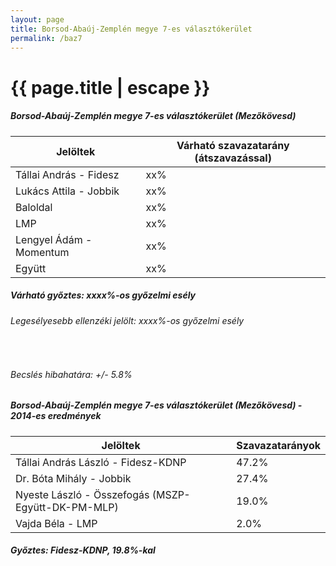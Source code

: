 ```yaml
---
layout: page
title: Borsod-Abaúj-Zemplén megye 7-es választókerület
permalink: /baz7
---
```


<h1 class="page-title">{{ page.title | escape }}</h1>

<div class="section">
    <div class="row">
          <div class="col s12">
		  <h5>Borsod-Abaúj-Zemplén megye 7-es választókerület (Mezőkövesd)</h5>
            <table class="responsive-table">
              <thead>
                <tr>
                    <th>Jelöltek</th>
                    <th>Várható szavazatarány (átszavazással)</th>
                </tr>
              </thead>
              <tbody>
             <tr>
                  <td>Tállai András - Fidesz</td>
				  <td id="id_fidesz">xx%</td>
			</tr>
			<tr><td>Lukács Attila - Jobbik</td><td id="id_jobbik">xx%</td></tr>
<tr>
                  <td>Baloldal</td>
				  <td id="id_baloldal">xx%</td>
			</tr>
			<tr>
                  <td>LMP</td>
				  <td id="id_lmp">xx%</td>
			</tr>
			<tr>
				  <td>Lengyel Ádám - Momentum</td>
				  <td id="id_momentum">xx%</td>
			</tr>
<tr>
<td>Együtt</td>
<td id="id_egyutt">xx%</td>
</tr>                
              </tbody>
            </table>
			<h5>Várható győztes: <span id="gyoztes">xx</span><span id="esely">xx</span><span>%-os győzelmi esély</span></h5>
			<h6>Legesélyesebb ellenzéki jelölt: <span id="masodik">xx</span><span id="esely2">xx</span><span>%-os győzelmi esély</span></h6>
			<br/>
			<h6>Becslés hibahatára: +/- 5.8%</h6>
          </div>
    </div>
</div>

<div class="section">
    <div class="row">
          <div class="col s12">
		  <h5>Borsod-Abaúj-Zemplén megye 7-es választókerület (Mezőkövesd) - 2014-es eredmények</h5>
            <table class="responsive-table">
              <thead>
                <tr>
                    <th>Jelöltek</th>
                    <th>Szavazatarányok</th>
                </tr>
              </thead>
              <tbody>
			  <tr>
                  <td>Tállai András László - Fidesz-KDNP</td>
				  <td>47.2%</td>
			  </tr>
			  <tr>
			      <td>Dr. Bóta Mihály - Jobbik</td>
				  <td>27.4%</td>
			  </tr>
			  <tr>
				  <td>Nyeste László - Összefogás (MSZP-Együtt-DK-PM-MLP)</td>
				  <td>19.0%</td>
			</tr>
			<tr>
				  <td>Vajda Béla - LMP</td>
				  <td>2.0%</td>
			</tr>                
              </tbody>
            </table>
			<h5>Győztes: Fidesz-KDNP, 19.8%-kal</h5>
          </div>
    </div>
</div>
